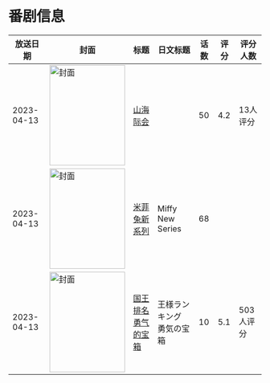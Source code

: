 # 番剧信息

|放送日期|封面|标题|日文标题|话数|评分|评分人数|
|---|---|---|---|---|---|---|
|2023-04-13|<img src="https://lain.bgm.tv/pic/cover/c/e0/de/405268_kVvp6.jpg" alt="封面" style="width:150px;height:200px;object-fit:cover;">|[山海际会](https://bangumi.tv/subject/405268)||50|4.2|13人评分|
|2023-04-13|<img src="https://lain.bgm.tv/pic/cover/c/bd/6f/527888_tehce.jpg" alt="封面" style="width:150px;height:200px;object-fit:cover;">|[米菲兔新系列](https://bangumi.tv/subject/527888)|Miffy New Series|68|||
|2023-04-13|<img src="https://lain.bgm.tv/pic/cover/c/25/25/394997_61Qz6.jpg" alt="封面" style="width:150px;height:200px;object-fit:cover;">|[国王排名 勇气的宝箱](https://bangumi.tv/subject/394997)|王様ランキング 勇気の宝箱|10|5.1|503人评分|
